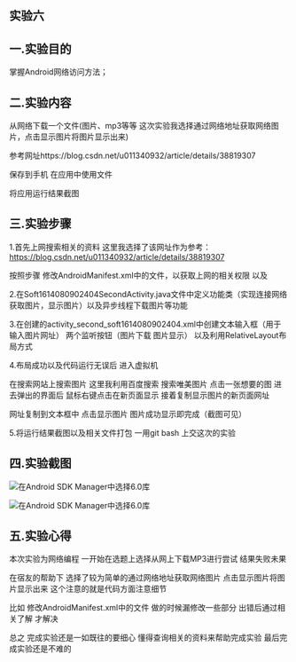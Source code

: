 ## 实验六

## 一.实验目的

掌握Android网络访问方法；

## 二.实验内容

从网络下载一个文件(图片、mp3等等 这次实验我选择通过网络地址获取网络图片，点击显示图片将图片显示出来) 

参考网址https://blog.csdn.net/u011340932/article/details/38819307

保存到手机 在应用中使用文件

将应用运行结果截图

## 三.实验步骤

1.首先上网搜索相关的资料 这里我选择了该网址作为参考：https://blog.csdn.net/u011340932/article/details/38819307

按照步骤  修改AndroidManifest.xml中的文件，以获取上网的相关权限  以及   <activity android:name=".Soft1614080902404SecondActivity">

2.在Soft1614080902404SecondActivity.java文件中定义功能类（实现连接网络获取图片，显示图片）以及异步线程下载图片等功能

3.在创建的activity_second_soft1614080902404.xml中创建文本输入框（用于输入图片网址） 两个监听按钮（图片下载 图片显示） 以及利用RelativeLayout布局方式 

4.布局成功以及代码运行无误后 进入虚拟机 

在搜索网站上搜索图片 这里我利用百度搜索 搜索唯美图片 点击一张想要的图 进去弹出的界面后 鼠标右键点击在新页面显示 接着复制显示图片的新页面网址

网址复制到文本框中  点击显示图片 图片成功显示即完成（截图可见）

5.将运行结果截图以及相关文件打包 一用git bash 上交这次的实验

## 四.实验截图
 ![在Android SDK Manager中选择6.0库](https://github.com/Beinglzb/android-labs-2018/blob/master/soft1614080902404/main/%E5%AE%9E%E9%AA%8C%E5%85%AD1.png)
 
 ![在Android SDK Manager中选择6.0库](https://github.com/Beinglzb/android-labs-2018/blob/master/soft1614080902404/main/%E5%AE%9E%E9%AA%8C%E5%85%AD2.png)
 

## 五.实验心得

 本次实验为网络编程 一开始在选题上选择从网上下载MP3进行尝试 结果失败未果 
 
 在宿友的帮助下 选择了较为简单的通过网络地址获取网络图片 点击显示图片将图片显示出来 这个注意的就是代码方面注意细节
 
 比如 修改AndroidManifest.xml中的文件 做的时候漏修改一些部分 出错后通过相关了解 才解决
 
 总之 完成实验还是一如既往的要细心 懂得查询相关的资料来帮助完成实验 最后完成实验还是不难的
